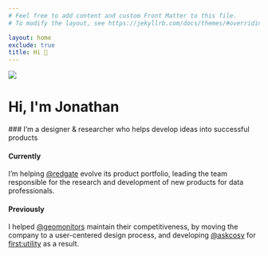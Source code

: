 ```yaml
---
# Feel free to add content and custom Front Matter to this file.
# To modify the layout, see https://jekyllrb.com/docs/themes/#overriding-theme-defaults

layout: home
exclude: true 
title: Hi 👋
---
```


<img src="{{ site.baseurl }}/images/me-circle.png" class="avatar"/>

<h1>Hi, I'm Jonathan</h1>
### I’m a designer & researcher who helps develop ideas into successful products

#### Currently
I’m helping <a href="https://www.red-gate.com/" target="_blank">@redgate</a> evolve its product portfolio, leading the team responsible for the research and development of new products for data professionals. 
                    
#### Previously
I helped <a href="https://twitter.com/geomonitors" target="_blank">@geomonitors</a> maintain their competitiveness, by moving the company to a user-centered design process, and developing <a href="https://twitter.com/@askcosy" target="_blank">@askcosy</a> for <a href="https://www.first-utility.com/cosy" target="_blank">first:utility</a> as a result.